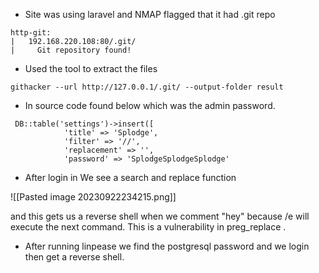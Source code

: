 
- Site was using laravel and NMAP flagged that it had .git repo

```
http-git: 
|   192.168.220.108:80/.git/
|     Git repository found!
```

- Used the tool  to extract the files

```
githacker --url http://127.0.0.1/.git/ --output-folder result
```

- In source code found below which was the admin password.

```
 DB::table('settings')->insert([
            'title' => 'Splodge',
            'filter' => '//',
            'replacement' => '',
            'password' => 'SplodgeSplodgeSplodge'

```

- After login in We see a search and replace  function

![[Pasted image 20230922234215.png]]

and this gets us a reverse shell when we comment "hey" because /e will execute the next command. This is a vulnerability in preg_replace .

- After running linpease we find the postgresql password and we login then get a reverse shell.